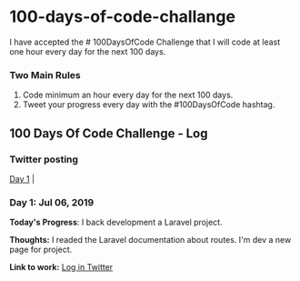 # 100-days-of-code-challange
I have accepted the # 100DaysOfCode Challenge that I will code at least one hour every day for the next 100 days.

### Two Main Rules
1.  Code minimum an hour every day for the next 100 days.
2.  Tweet your progress every day with the #100DaysOfCode hashtag.

## 100 Days Of Code Challenge - Log

### Twitter posting
[Day 1](https://twitter.com/FabioVanderlei/status/1147700697753948160) | 


### Day 1: Jul 06, 2019
**Today's Progress**: I back development a Laravel project.

**Thoughts:** I readed the Laravel documentation about routes. I'm dev a new page for project.

**Link to work:** [Log in Twitter](https://twitter.com/FabioVanderlei/status/1147700697753948160)
 
